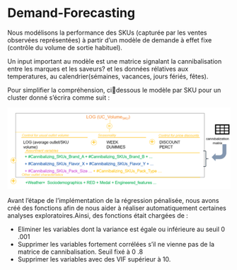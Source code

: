 # Demand-Forecasting

Nous modélisons la performance des SKUs (capturée par les ventes
observées représentées) à partir d’un modèle de demande à effet fixe (contrôle du 
volume de sortie habituel). 

Un input important au modèle est une matrice signalant la 
cannibalisation entre les marques et les saveurs? et les données rélatives aux temperatures, au calendrier(sémaines, vacances, jours fériés, fêtes). 

Pour simplifier la compréhension, cidessous le modèle par SKU pour un cluster donné s’écrira comme suit :


![](./model.PNG)<!-- -->

Avant l’étape de l’implémentation de la régression pénalisée, nous avons créé des fonctions afin 
de nous aider à réaliser automatiquement certaines analyses exploratoires.Ainsi, des 
fonctions était chargées de :

- Eliminer les variables dont la variance est égale ou inférieure au seuil 0 .001
- Supprimer les variables fortement corrélées s’il ne vienne pas de la matrice de 
cannibalisation. Seuil fixé à 0 .8
- Supprimer les variables avec des VIF supérieur à 10.
